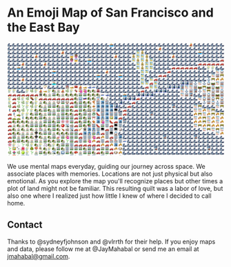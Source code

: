 # An Emoji Map of San Francisco and the East Bay

![An Emoji Map of San Francisco and the East Bay](https://raw.githubusercontent.com/jmahabal/emoji-map/master/image.png "An Emoji Map of San Francisco and the East Bay")

We use mental maps everyday, guiding our journey across space. We associate places with memories. Locations are not just physical but also emotional. As you explore the map you'll recognize places but other times a plot of land might not be familiar. This resulting quilt was a labor of love, but also one where I realized just how little I knew of where I decided to call home.

## Contact

Thanks to @sydneyfjohnson and @vlrrth for their help. If you enjoy maps and data, please follow me at @JayMahabal or send me an email at jmahabal@gmail.com.